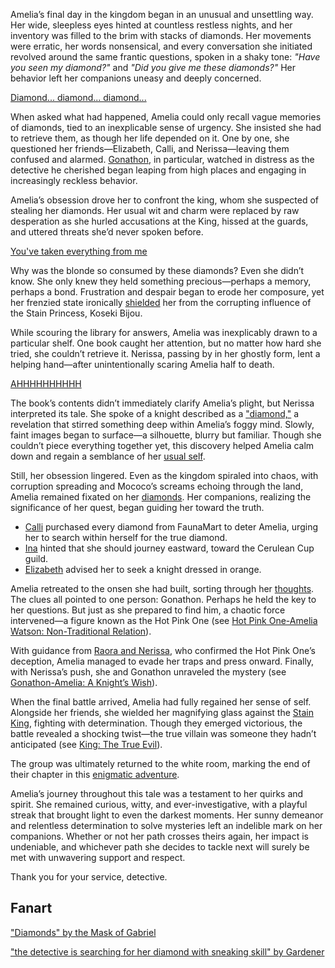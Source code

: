 Amelia’s final day in the kingdom began in an unusual and unsettling way. Her wide, sleepless eyes hinted at countless restless nights, and her inventory was filled to the brim with stacks of diamonds. Her movements were erratic, her words nonsensical, and every conversation she initiated revolved around the same frantic questions, spoken in a shaky tone: _"Have you seen my diamond?"_ and _"Did you give me these diamonds?"_ Her behavior left her companions uneasy and deeply concerned.

[Diamond... diamond... diamond...](#embed:https://www.youtube.com/embed/mxOT9QEg5dI?si=QIefO6CBFBGQ4gie&start=315)

When asked what had happened, Amelia could only recall vague memories of diamonds, tied to an inexplicable sense of urgency. She insisted she had to retrieve them, as though her life depended on it. One by one, she questioned her friends—Elizabeth, Calli, and Nerissa—leaving them confused and alarmed. [Gonathon](https://www.youtube.com/live/mxOT9QEg5dI?feature=shared&t=655), in particular, watched in distress as the detective he cherished began leaping from high places and engaging in increasingly reckless behavior.

Amelia’s obsession drove her to confront the king, whom she suspected of stealing her diamonds. Her usual wit and charm were replaced by raw desperation as she hurled accusations at the King, hissed at the guards, and uttered threats she’d never spoken before.

[You've taken everything from me](#embed:https://www.youtube.com/live/mxOT9QEg5dI?feature=shared&t=1218)

Why was the blonde so consumed by these diamonds? Even she didn’t know. She only knew they held something precious—perhaps a memory, perhaps a bond. Frustration and despair began to erode her composure, yet her frenzied state ironically [shielded](https://www.youtube.com/live/mxOT9QEg5dI?feature=shared&t=1354) her from the corrupting influence of the Stain Princess, Koseki Bijou.

While scouring the library for answers, Amelia was inexplicably drawn to a particular shelf. One book caught her attention, but no matter how hard she tried, she couldn’t retrieve it. Nerissa, passing by in her ghostly form, lent a helping hand—after unintentionally scaring Amelia half to death.

[AHHHHHHHHHH](#embed:https://www.youtube.com/embed/mxOT9QEg5dI?si=lLk-ar130gfWZU1x&start=2120)

The book’s contents didn’t immediately clarify Amelia’s plight, but Nerissa interpreted its tale. She spoke of a knight described as a ["diamond,"](https://www.youtube.com/live/mxOT9QEg5dI?feature=shared&t=2807) a revelation that stirred something deep within Amelia’s foggy mind. Slowly, faint images began to surface—a silhouette, blurry but familiar. Though she couldn’t piece everything together yet, this discovery helped Amelia calm down and regain a semblance of her [usual self](https://www.youtube.com/live/mxOT9QEg5dI?feature=shared&t=3113).

Still, her obsession lingered. Even as the kingdom spiraled into chaos, with corruption spreading and Mococo’s screams echoing through the land, Amelia remained fixated on her [diamonds](https://www.youtube.com/live/mxOT9QEg5dI?feature=shared&t=4279). Her companions, realizing the significance of her quest, began guiding her toward the truth.

- [Calli](https://www.youtube.com/live/mxOT9QEg5dI?feature=shared&t=3960) purchased every diamond from FaunaMart to deter Amelia, urging her to search within herself for the true diamond.
- [Ina](https://www.youtube.com/live/mxOT9QEg5dI?feature=shared&t=3591) hinted that she should journey eastward, toward the Cerulean Cup guild.
- [Elizabeth](https://www.youtube.com/live/mxOT9QEg5dI?feature=shared&t=8343) advised her to seek a knight dressed in orange.

Amelia retreated to the onsen she had built, sorting through her [thoughts](https://www.youtube.com/live/mxOT9QEg5dI?feature=shared&t=8404). The clues all pointed to one person: Gonathon. Perhaps he held the key to her questions. But just as she prepared to find him, a chaotic force intervened—a figure known as the Hot Pink One (see [Hot Pink One-Amelia Watson: Non-Traditional Relation](#edge:ame-irys)).

With guidance from [Raora and Nerissa](https://www.youtube.com/live/mxOT9QEg5dI?feature=shared&t=9121), who confirmed the Hot Pink One’s deception, Amelia managed to evade her traps and press onward. Finally, with Nerissa’s push, she and Gonathon unraveled the mystery (see [Gonathon-Amelia: A Knight’s Wish](#edge:gigi-ame)).

When the final battle arrived, Amelia had fully regained her sense of self. Alongside her friends, she wielded her magnifying glass against the [Stain King](https://www.youtube.com/live/mxOT9QEg5dI?feature=shared&t=10901), fighting with determination. Though they emerged victorious, the battle revealed a shocking twist—the true villain was someone they hadn’t anticipated (see [King: The True Evil](#node:king-of-libestal)).

The group was ultimately returned to the white room, marking the end of their chapter in this [enigmatic adventure](https://www.youtube.com/live/mxOT9QEg5dI?feature=shared&t=12549).

Amelia’s journey throughout this tale was a testament to her quirks and spirit. She remained curious, witty, and ever-investigative, with a playful streak that brought light to even the darkest moments. Her sunny demeanor and relentless determination to solve mysteries left an indelible mark on her companions. Whether or not her path crosses theirs again, her impact is undeniable, and whichever path she decides to tackle next will surely be met with unwavering support and respect.

Thank you for your service, detective.

## Fanart

["Diamonds" by the Mask of Gabriel](https://x.com/MaskofGabriel/status/1835924665962746240)

["the detective is searching for her diamond with sneaking skill" by Gardener](https://x.com/jhgardener_/status/1836425415482839198)
